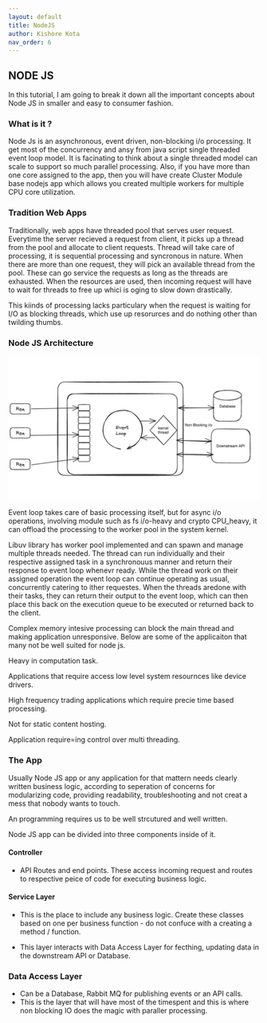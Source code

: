 ```yaml
---
layout: default
title: NodeJS
author: Kishore Kota
nav_order: 6
---
```



## NODE JS

In this tutorial, I am going to break it down all the important concepts about Node JS in smaller and easy to consumer fashion.


### What is it ?

Node Js is an asynchronous, event driven, non-blocking i/o processing. It get most of the concurrency and ansy from java script single threaded event loop model. It is facinating to think about a single threaded model can scale to support so much parallel processing. Also, if you have more than one core assigned to the app, then you will have create Cluster Module base nodejs app which allows you created multiple workers for multiple CPU core utilization.

### Tradition Web Apps

Traditionally, web apps have threaded pool that serves user request. Everytime the server recieved a request from client, it picks up a thread from the pool and allocate to client requests. Thread will take care of processing, it is sequential processing and syncronous in nature. When there are more than one request, they will pick an available thread from the pool. These can go service the requests as long as the threads are exhausted.  When the resources are used, then incoming request will have to wait for threads to free up whici is oging to slow down drastically. 


This kiinds of processing lacks particulary when the request is waiting for I/O as blocking threads, which use up resorurces and do nothing other than twilding thumbs. 

### Node JS Architecture 

![Alt text](node_image.png)

Event loop takes care of basic processing itself, but for async i/o operations, involving module such as fs i/o-heavy and crypto CPU_heavy, it can offload the processing to the worker pool in the system kernel.

Libuv library has worker pool implemented and can spawn and manage multiple threads needed. The thread can run individually and their respective assigned task in a synchronouus manner and return their response to event loop whenevr ready. While the thread work on their assigned operation the event loop can continue operating as usual, concurrently catering to ither requestes. When the threads aredone with their tasks, they can return their output to the event loop, which can then place this back on the execution queue to be executed or returned back to the client.

Complex memory intesive processing can block the main thread and making application unresponsive.
Below are some of the applicaiton that many not be well suited for node js.

Heavy in computation task.

Applications that require access low level system resournces like device drivers.

High frequency trading applications which require precie time based processing.

Not for static content hosting.

Application require=ing control over multi threading.

### The App

Usually Node JS app or any application for that mattern needs clearly written business logic, according to seperation of concerns for modularizing code, providing readability, troubleshooting and not creat a mess that nobody wants to touch.

An programming requires us to be well strcutured and well written.

Node JS app can be divided into three components inside of it.

#### Controller
- API Routes and end points. These access incoming request and routes to respective peice of code for executing business logic.

#### Service Layer
- This is the place to include any business logic. Create these classes based on one per business function - do not confuce with a creating a method / function. 

- This layer interacts with Data Access Layer for fecthing, updating data in the downstream API or Database.


### Data Access Layer

- Can be a Database, Rabbit MQ for publishing events or an API calls.
- This is the layer that will have most of the timespent and this is where non blocking IO does the magic with paraller processing.



